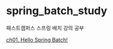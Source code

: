 # spring_batch_study
패스트캠퍼스 스프링 배치 강의 공부

[ch01. Hello Spring Batch!](https://github.com/hy6219/spring_batch_study/blob/main/ch01_%EC%8A%A4%ED%94%84%EB%A7%81%EB%B0%B0%EC%B9%98%EB%9E%80.md)
